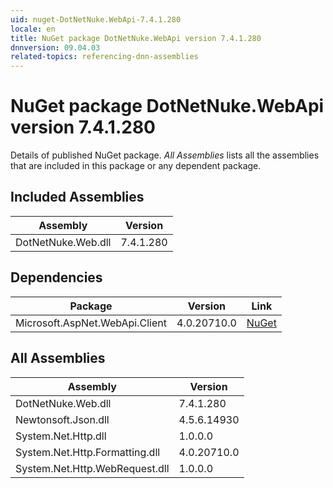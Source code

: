 ```yaml
---
uid: nuget-DotNetNuke.WebApi-7.4.1.280
locale: en
title: NuGet package DotNetNuke.WebApi version 7.4.1.280
dnnversion: 09.04.03
related-topics: referencing-dnn-assemblies
---
```


# NuGet package DotNetNuke.WebApi version 7.4.1.280
Details of published NuGet package.
*All Assemblies* lists all the assemblies that are included in this package or any dependent package.

## Included Assemblies

|Assembly|Version|
|---|---|
|DotNetNuke.Web.dll|7.4.1.280|

## Dependencies

|Package|Version|Link|
|---|---|---|
|Microsoft.AspNet.WebApi.Client|4.0.20710.0|[NuGet](https://www.nuget.org/packages/Microsoft.AspNet.WebApi.Client/4.0.20710.0)|

## All Assemblies

|Assembly|Version|
|---|---|
|DotNetNuke.Web.dll|7.4.1.280|
|Newtonsoft.Json.dll|4.5.6.14930|
|System.Net.Http.dll|1.0.0.0|
|System.Net.Http.Formatting.dll|4.0.20710.0|
|System.Net.Http.WebRequest.dll|1.0.0.0|

